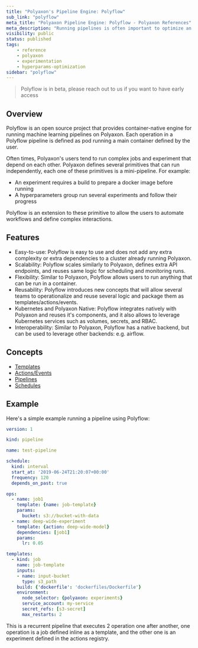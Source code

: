 ```yaml
---
title: "Polyaxon's Pipeline Engine: Polyflow"
sub_link: "polyflow"
meta_title: "Polyaxon Pipeline Engine: Polyflow - Polyaxon References"
meta_description: "Running pipelines is often important to optimize an build strong models."
visibility: public
status: published
tags:
    - reference
    - polyaxon
    - experimentation
    - hyperparams-optimization
sidebar: "polyflow"
---
```


> Polyflow is in beta, please reach out to us if you want to have early access

## Overview 

Polyflow is an open source project that provides container-native engine for running machine learning pipelines on Polyaxon. 
Each operation in a Polyflow pipeline is defined as pod running a main container defined by the user.

Often times, Polyaxon's users tend to run complex jobs and experiment that depend on each other. 
Polyaxon defines several primitives that can run independently, each one of these primitives is a mini-pipeline. For example: 
 * An experiment requires a build to prepare a docker image before running
 * A hyperparameters group run several experiments and follow their progress
 
Polyflow is an extension to these primitive to allow the users to automate workflows and define complex interactions. 

## Features

 * Easy-to-use: Polyflow is easy to use and does not add any extra complexity or extra dependencies to a cluster already running Polyaxon.
 * Scalability: Polyflow scales similarly to Polyaxon, defines extra API endpoints, and reuses same logic for scheduling and monitoring runs.
 * Flexibility: Similar to Polyaxon, Polyflow allows users to run anything that can be run in a container.
 * Reusability: Polyflow introduces new concepts that will allow several teams to operationalize and reuse several logic and package them as templates/actions/events. 
 * Kubernetes and Polyaxon Native: Polyflow integrates natively with Polyaxon and reuses it's components, and it also allows to leverage Kubernetes services such as volumes, secrets, and RBAC.
 * Interoperability: Similar to Polyaxon, Polyflow has a native backend, but can be used to leverage other backends: e.g. airflow.

## Concepts

 * [Templates](/references/polyflow/templates/)
 * [Actions/Events](/references/polyflow/actions-events/)
 * [Pipelines](/references/polyflow/pipelines/)
 * [Schedules](/references/polyflow/schedule/)

## Example

Here's a simple example running a pipeline using Polyflow:

```yaml
version: 1

kind: pipeline

name: test-pipeline

schedule:
  kind: interval
  start_at: '2019-06-24T21:20:07+00:00'
  frequency: 120
  depends_on_past: true

ops:
  - name: job1
    template: {name: job-template}
    params:
      bucket: s3://bucket-with-data
  - name: deep-wide-experiment
    template: {action: deep-wide-model}
    dependencies: [job1]
    params:
      lr: 0.05

templates:
  - kind: job
    name: job-template
    inputs:
    - name: input-bucket
      type: s3_path
    build: {'dockerfile': 'dockerfiles/Dockerfile'}
    environment:
      node_selector: {polyaxon: experiments}
      service_account: my-service
      secret_refs: [s3-secret]
      max_restarts: 2
```

This is a recurrent pipeline that executes 2 operation one after another, one operation is a job defined inline as a template, and the other one is an experiment defined in the actions registry.


